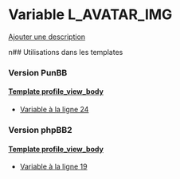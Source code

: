 # Variable L_AVATAR_IMG
[Ajouter une description](https://fa-tvars.appspot.com/L_AVATAR_IMG)

n## Utilisations dans les templates

### Version PunBB

#### [Template profile_view_body](punbb/profile_view_body.md)
* [Variable à la ligne 24](../punbb/profile_view_body.tpl#L24)

### Version phpBB2

#### [Template profile_view_body](subsilver/profile_view_body.md)
* [Variable à la ligne 19](../subsilver/profile_view_body.tpl#L19)